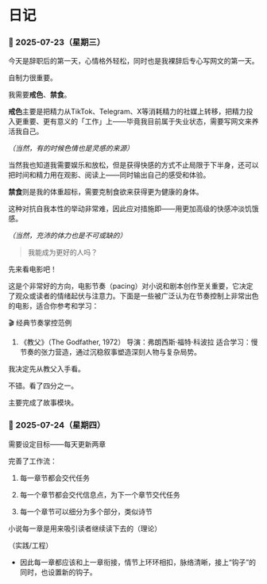 # 日记

###  📅 2025-07-23（星期三）

今天是辞职后的第一天，心情格外轻松，同时也是我裸辞后专心写网文的第一天。

自制力很重要。

我需要**戒色**、**禁食**。

**戒色**主要是把精力从TikTok、Telegram、X等消耗精力的社媒上转移，把精力投入更重要、更有意义的「工作」上——毕竟我目前属于失业状态，需要写网文来养活我自己。

*（当然，有的时候色情也是灵感的来源）*



当然我也知道我需要娱乐和放松，但是获得快感的方式不止局限于下半身，还可以把时间和精力用在观影、阅读上——同时输出自己的感受和体验。

**禁食**则是我的体重超标，需要克制食欲来获得更为健康的身体。

这种对抗自我本性的举动非常难，因此应对措施即——用更加高级的快感冲淡饥饿感。

*（当然，充沛的体力也是不可或缺的）*

> 我能成为更好的人吗？

先来看电影吧！

这是个非常好的方向，电影节奏（pacing）对小说和剧本创作至关重要，它决定了观众或读者的情绪起伏与注意力。下面是一些被广泛认为在节奏控制上非常出色的电影，适合你参考和学习：

🎬 经典节奏掌控范例

1. 《教父》（The Godfather, 1972）
导演：弗朗西斯·福特·科波拉
适合学习：慢节奏的张力营造，通过沉稳叙事塑造深刻人物与复杂局势。


我决定先从教父入手看。

不错。看了四分之一。

主要完成了故事模块。


###  📅 2025-07-24（星期四）

需要设定目标——每天更新两章

完善了工作流：

1. 每一章节都会交代任务

2. 每一个章节都会交代信息点，为下一个章节交代任务

3. 每一个章节可以细分为多个部分，类似诗节

小说每一章是用来吸引读者继续读下去的（理论）

（实践/工程）

- 因此每一章都应该和上一章衔接，情节上环环相扣，脉络清晰，接上“钩子”的同时，也设置新的钩子。